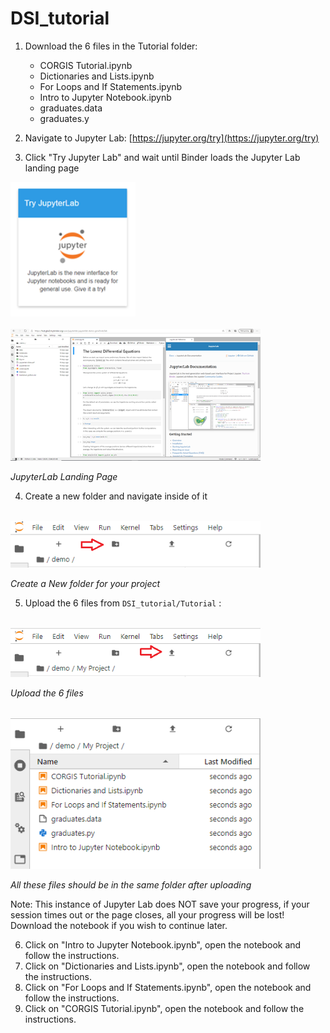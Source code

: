 # DSI_tutorial
1. Download the 6 files in the Tutorial folder:
    - CORGIS Tutorial.ipynb
    - Dictionaries and Lists.ipynb
    - For Loops and If Statements.ipynb
    - Intro to Jupyter Notebook.ipynb
    - graduates.data
    - graduates.y
  
2. Navigate to Jupyter Lab: [https://jupyter.org/try](https://jupyter.org/try)  

3. Click &quot;Try Jupyter Lab&quot; and wait until Binder loads the Jupyter Lab landing page  

<div>
<img src="https://github.com/scole02/DSI_tutorial/blob/main/DSI_notebook_images/try_jupyterlab.png" width="200"/>
</div>  
<br>
<div>
<img src="https://github.com/scole02/DSI_tutorial/blob/main/DSI_notebook_images/jupyterlab_landing.png" width="400"/>
</div> 
  
_JupyterLab Landing Page_

4. Create a new folder and navigate inside of it  
<br>
<div>
<img src="https://github.com/scole02/DSI_tutorial/blob/main/DSI_notebook_images/jupyterlab_folder.PNG" width="400"/>
</div>

_Create a New folder for your project_
  

5. Upload the 6 files from `DSI_tutorial/Tutorial` :

<br>
<div>
<img src="https://github.com/scole02/DSI_tutorial/blob/main/DSI_notebook_images/jupyterlab_upload.png" width="400"/>
</div>

_Upload the 6 files_

<br>
<div>
<img src="https://github.com/scole02/DSI_tutorial/blob/main/DSI_notebook_images/uploaded_files.png" width="400"/>
</div>

_All these files should be in the_ _same_ _folder after uploading_

Note: This instance of Jupyter Lab does NOT save your progress, if your session times out or the page closes, all your progress will be lost! Download the notebook if you wish to continue later.

6. Click on &quot;Intro to Jupyter Notebook.ipynb&quot;, open the notebook and follow the instructions.
7. Click on &quot;Dictionaries and Lists.ipynb&quot;, open the notebook and follow the instructions.
8. Click on &quot;For Loops and If Statements.ipynb&quot;, open the notebook and follow the instructions.
9. Click on &quot;CORGIS Tutorial.ipynb&quot;, open the notebook and follow the instructions.
